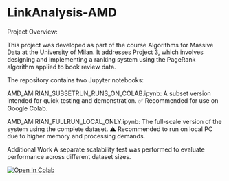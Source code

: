 # LinkAnalysis-AMD
Project Overview:


This project was developed as part of the course Algorithms for Massive Data at the University of Milan. It addresses Project 3, which involves designing and implementing a ranking system using the PageRank algorithm applied to book review data.

The repository contains two Jupyter notebooks:

AMD_AMIRIAN_SUBSETRUN_RUNS_ON_COLAB.ipynb:
A subset version intended for quick testing and demonstration.
✅ Recommended for use on Google Colab.

AMD_AMIRIAN_FULLRUN_LOCAL_ONLY.ipynb:
The full-scale version of the system using the complete dataset.
⚠️ Recommended to run on local PC due to higher memory and processing demands.

Additional Work
A separate scalability test was performed to evaluate performance across different dataset sizes.

[![Open In Colab](https://colab.research.google.com/assets/colab-badge.svg)](https://colab.research.google.com/github/Dianaamrn/LinkAnalysis-AMD/blob/main/AMD_AMIRIAN_SUBSETRUN_RUNS_ON_COLAB.ipynb)
